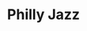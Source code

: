 ---
pid: RS114
title: Philly Jazz
location_transcription: Dilworth Plaza
zipcode: '19006'
outside_phl: 'Huntingdon Valley PA '
neighborhood: 
age: '52'
age_range: 50-59
instagram: 
image_file_name: RS_114.jpg
proposal_transcription: |-
  a sculpture, bus relief or mural celebrating Philly's Jazz heroes - Coltrane, Tyner, McBride, etc.
  Jazz is America's unique art form, bridging cultures age groups + socioeconomic strata. Let's celebrate our city's contribution.
topic: Culture,Figure,Music,Philadelphia,Unity
topic_summary: 0, 0, 0, 0, 0
type: Mural,Sculpture Statue
keywords_other: jazz, music, bus shelter
credit: "#JeffSmith"
image_labels: 
twitter: 
facebook: 
permalink: "/monuments/rs114/"
layout: item-page
---
